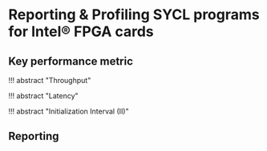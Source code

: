 # Reporting & Profiling SYCL programs for Intel® FPGA cards


## Key performance metric

!!! abstract "Throughput"
    


!!! abstract "Latency"


!!! abstract "Initialization Interval (II)"



## Reporting



